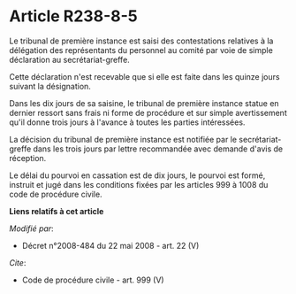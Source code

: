 # Article R238-8-5

Le tribunal de première instance est saisi des contestations relatives à la délégation des représentants du personnel au
comité par voie de simple déclaration au secrétariat-greffe. 

Cette déclaration n'est recevable que si elle est faite dans les quinze jours suivant la désignation. 

Dans les dix jours de sa saisine, le tribunal de première instance statue en dernier ressort sans frais ni forme de procédure
et sur simple avertissement qu'il donne trois jours à l'avance à toutes les parties intéressées. 

La décision du tribunal de première instance est notifiée par le secrétariat-greffe dans les trois jours par lettre
recommandée avec demande d'avis de réception. 

Le délai du pourvoi en cassation est de dix jours, le pourvoi est formé, instruit et jugé dans les conditions fixées par les
articles 999 à 1008 du code de procédure civile.

**Liens relatifs à cet article**

_Modifié par_:

  - Décret n°2008-484 du 22 mai 2008 - art. 22 (V)

_Cite_:

  - Code de procédure civile - art. 999 (V)
